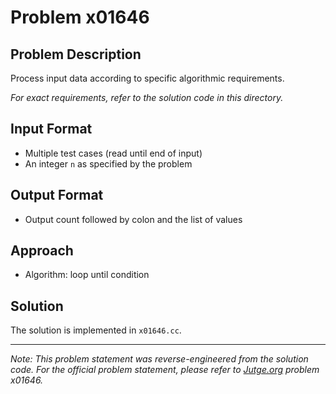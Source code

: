 # Problem x01646

## Problem Description

Process input data according to specific algorithmic requirements.

*For exact requirements, refer to the solution code in this directory.*

## Input Format

- Multiple test cases (read until end of input)
- An integer `n` as specified by the problem

## Output Format

- Output count followed by colon and the list of values

## Approach

- Algorithm: loop until condition

## Solution

The solution is implemented in `x01646.cc`.

---

*Note: This problem statement was reverse-engineered from the solution code. For the official problem statement, please refer to [Jutge.org](https://jutge.org/) problem x01646.*
